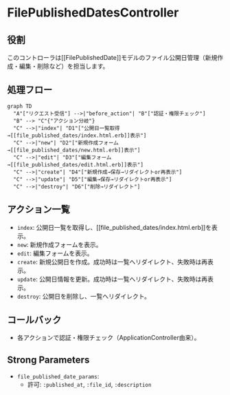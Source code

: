 # FilePublishedDatesController

## 役割
このコントローラは[[FilePublishedDate]]モデルのファイル公開日管理（新規作成・編集・削除など）を担当します。

## 処理フロー
```mermaid
graph TD
  "A"["リクエスト受信"] -->|"before_action"| "B"["認証・権限チェック"]
  "B" --> "C"{"アクション分岐"}
  "C" -->|"index"| "D1"["公開日一覧取得→[[file_published_dates/index.html.erb]]表示"]
  "C" -->|"new"| "D2"["新規作成フォーム→[[file_published_dates/new.html.erb]]表示"]
  "C" -->|"edit"| "D3"["編集フォーム→[[file_published_dates/edit.html.erb]]表示"]
  "C" -->|"create"| "D4"["新規作成→保存→リダイレクトor再表示"]
  "C" -->|"update"| "D5"["編集→保存→リダイレクトor再表示"]
  "C" -->|"destroy"| "D6"["削除→リダイレクト"]
```

## アクション一覧
- `index`: 公開日一覧を取得し、[[file_published_dates/index.html.erb]]を表示。
- `new`: 新規作成フォームを表示。
- `edit`: 編集フォームを表示。
- `create`: 新規公開日を作成。成功時は一覧へリダイレクト、失敗時は再表示。
- `update`: 公開日情報を更新。成功時は一覧へリダイレクト、失敗時は再表示。
- `destroy`: 公開日を削除し、一覧へリダイレクト。

## コールバック
- 各アクションで認証・権限チェック（ApplicationController由来）。

## Strong Parameters
- `file_published_date_params`:
  - 許可: `:published_at`, `:file_id`, `:description` 